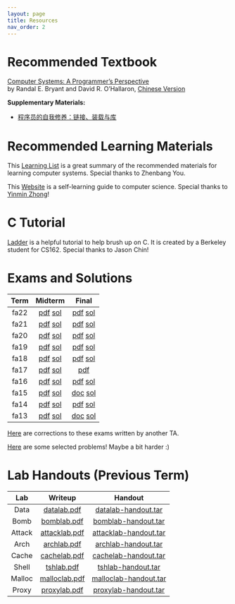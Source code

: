 ```yaml
---
layout: page
title: Resources
nav_order: 2
---
```


# Recommended Textbook

[Computer Systems: A Programmer’s Perspective](/ics-fa24/assets/CSAPP-第三版-英文版.pdf)  
by Randal E. Bryant and David R. O’Hallaron, [Chinese Version](/ics-fa24/assets/深入理解计算机系统（原书第3版）.pdf)

**Supplementary Materials:**

- [程序员的自我修养：链接、装载与库](https://awesome-programming-books.github.io/others/%E7%A8%8B%E5%BA%8F%E5%91%98%E7%9A%84%E8%87%AA%E6%88%91%E4%BF%AE%E5%85%BB%EF%BC%9A%E9%93%BE%E6%8E%A5%E3%80%81%E8%A3%85%E8%BD%BD%E4%B8%8E%E5%BA%93.pdf)

# Recommended Learning Materials

This [Learning List](/ics-fa24/assets/Computer_Systems_Learning_Resources.pdf) is a great summary of the recommended materials for learning computer systems. Special thanks to Zhenbang You.

This [Website](https://csdiy.wiki/) is a self-learning guide to computer science. Special thanks to [Yinmin Zhong](https://yinminzhong.com/)!

# C Tutorial

[Ladder](https://cs162.org/ladder/) is a helpful tutorial to help brush up on C. It is created by a Berkeley student for CS162. Special thanks to Jason Chin!

# Exams and Solutions

| Term | Midterm | Final |
| :--: | :-----: | :---: |
| fa22 | [pdf](/ics-fa24/assets/exam/pdf/2022期中.pdf) [sol](/ics-fa24/assets/exam/sol/2022期中.pdf) | [pdf](/ics-fa24/assets/exam/pdf/22期末.pdf) [sol](/ics-fa24/assets/exam/sol/22期末答案.docx) |
| fa21 | [pdf](/ics-fa24/assets/exam/pdf/2021期中.pdf) [sol](/ics-fa24/assets/exam/sol/2021期中.pdf) | [pdf](/ics-fa24/assets/exam/pdf/21期末.pdf) [sol](/ics-fa24/assets/exam/sol/2021期末.zip) |
| fa20 | [pdf](/ics-fa24/assets/exam/pdf/2020期中.pdf) [sol](/ics-fa24/assets/exam/sol/2020期中.pdf) | [pdf](/ics-fa24/assets/exam/pdf/20期末.pdf) [sol](/ics-fa24/assets/exam/sol/2019-20final_answer.pdf) |
| fa19 | [pdf](/ics-fa24/assets/exam/pdf/2019期中.pdf) [sol](/ics-fa24/assets/exam/sol/2019期中.pdf) | [pdf](/ics-fa24/assets/exam/pdf/19期末.pdf) [sol](/ics-fa24/assets/exam/sol/2019-20final_answer.pdf) |
| fa18 | [pdf](/ics-fa24/assets/exam/pdf/2018期中.pdf) [sol](/ics-fa24/assets/exam/sol/2018期中.pdf) | [pdf](/ics-fa24/assets/exam/pdf/18期末.pdf) [sol](/ics-fa24/assets/exam/sol/2018期末.pdf) |
| fa17 | [pdf](/ics-fa24/assets/exam/pdf/2017期中.pdf) [sol](/ics-fa24/assets/exam/sol/2017期中.pdf) | [pdf](/ics-fa24/assets/exam/pdf/17期末.pdf) |
| fa16 | [pdf](/ics-fa24/assets/exam/pdf/2016期中.pdf) [sol](/ics-fa24/assets/exam/sol/2016期中.pdf) | [pdf](/ics-fa24/assets/exam/pdf/16期末.pdf) [sol](/ics-fa24/assets/exam/sol/2016期末.pdf) |
| fa15 | [pdf](/ics-fa24/assets/exam/pdf/2015期中.pdf) [sol](/ics-fa24/assets/exam/sol/2015期中.pdf) | [doc](/ics-fa24/assets/exam/pdf/15期末.docx) [sol](/ics-fa24/assets/exam/sol/2015期末.pdf) |
| fa14 | [pdf](/ics-fa24/assets/exam/pdf/2014期中.pdf) [sol](/ics-fa24/assets/exam/sol/2014期中.docx) | [pdf](/ics-fa24/assets/exam/pdf/14期末.pdf) [sol](/ics-fa24/assets/exam/sol/2014期末.pdf) |
| fa13 | [pdf](/ics-fa24/assets/exam/pdf/2013期中.pdf) [sol](/ics-fa24/assets/exam/sol/2013期中.docx) | [doc](/ics-fa24/assets/exam/pdf/13期末.docx) [sol](/ics-fa24/assets/exam/sol/2013期末.pdf) |

[Here](https://github.com/zhuozhiyongde/Introduction-To-Computer-System-2023Fall-PKU/blob/main/%E6%9C%9F%E6%9C%AB%E5%BE%80%E5%B9%B4%E9%A2%98%E5%8B%98%E8%AF%AF%E3%80%81%E8%AF%A6%E8%A7%A3.md) are corrections to these exams written by another TA.

[Here](https://github.com/pare1lel/ics-fa24/tree/main/assets/exercise) are some selected problems! Maybe a bit harder :)

# Lab Handouts (Previous Term)

| Lab  | Writeup | Handout |
| :--: | :-----: | :-----: |
| Data | [datalab.pdf](/ics-fa24/assets/lab/datalab.pdf) | [datalab-handout.tar](/ics-fa24/assets/lab/datalab-handout.tar) |
| Bomb | [bomblab.pdf](/ics-fa24/assets/lab/bomblab.pdf) | [bomblab-handout.tar](/ics-fa24/assets/lab/bomblab-handout.tar) |
| Attack | [attacklab.pdf](/ics-fa24/assets/lab/attacklab.pdf) | [attacklab-handout.tar](/ics-fa24/assets/lab/attacklab-handout.tar) |
| Arch | [archlab.pdf](/ics-fa24/assets/lab/archlab.pdf) | [archlab-handout.tar](/ics-fa24/assets/lab/archlab-handout.tar) |
| Cache | [cachelab.pdf](/ics-fa24/assets/lab/cachelab.pdf) | [cachelab-handout.tar](/ics-fa24/assets/lab/cachelab-handout.tar) |
| Shell | [tshlab.pdf](/ics-fa24/assets/lab/tshlab.pdf) | [tshlab-handout.tar](/ics-fa24/assets/lab/tshlab-handout.tar) |
| Malloc | [malloclab.pdf](/ics-fa24/assets/lab/malloclab.pdf) | [malloclab-handout.tar](/ics-fa24/assets/lab/malloclab-handout.tar) |
| Proxy | [proxylab.pdf](/ics-fa24/assets/lab/proxylab.pdf) | [proxylab-handout.tar](/ics-fa24/assets/lab/proxylab-handout.tar) |